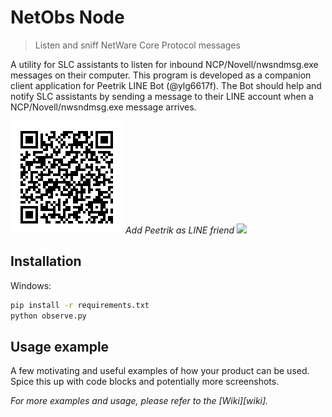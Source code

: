 # NetObs Node
> Listen and sniff NetWare Core Protocol messages

A utility for SLC assistants to listen for inbound NCP/Novell/nwsndmsg.exe messages on their computer. This program is developed as a companion client application for Peetrik LINE Bot (@ylg6617f). The Bot should help and notify SLC assistants by sending a message to their LINE account when a NCP/Novell/nwsndmsg.exe message arrives.

![Peetrik Bot QR](RwQElQbePU.png)
*Add Peetrik as LINE friend*
![](header.png)

## Installation

Windows:

```sh
pip install -r requirements.txt
python observe.py
```

## Usage example

A few motivating and useful examples of how your product can be used. Spice this up with code blocks and potentially more screenshots.

_For more examples and usage, please refer to the [Wiki][wiki]._

